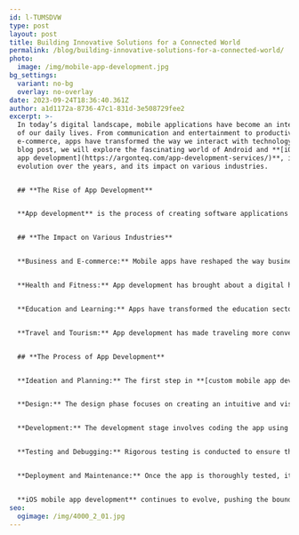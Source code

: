 ```yaml
---
id: l-TUMSDVW
type: post
layout: post
title: Building Innovative Solutions for a Connected World
permalink: /blog/building-innovative-solutions-for-a-connected-world/
photo:
  image: /img/mobile-app-development.jpg
bg_settings:
  variant: no-bg
  overlay: no-overlay
date: 2023-09-24T18:36:40.361Z
author: a1d1172a-8736-47c1-831d-3e508729fee2
excerpt: >-
  In today’s digital landscape, mobile applications have become an integral part
  of our daily lives. From communication and entertainment to productivity and
  e-commerce, apps have transformed the way we interact with technology. In this
  blog post, we will explore the fascinating world of Android and **[iOS mobile
  app development](https://argonteq.com/app-development-services/)**, its
  evolution over the years, and its impact on various industries.


  ## **The Rise of App Development**


  **App development** is the process of creating software applications specifically designed for mobile devices. It began with the introduction of the first smartphones, but it was the launch of Apple’s App Store in 2008 that truly revolutionized the industry. The App Store created a platform for developers to distribute and monetize their applications, leading to an explosion of creativity and innovation.


  ## **The Impact on Various Industries**


  **Business and E-commerce:** Mobile apps have reshaped the way businesses operate, enabling seamless transactions, personalized experiences, and improved customer engagement. From online shopping to banking and digital payment systems, apps have revolutionized the e-commerce landscape, providing convenience and accessibility to users worldwide.


  **Health and Fitness:** App development has brought about a digital health revolution, empowering individuals to monitor their well-being, track fitness goals, and access personalized healthcare services. Health and fitness apps offer features such as step tracking, calorie counting, workout routines, and even virtual doctor consultations, making it easier for users to take charge of their health.


  **Education and Learning:** Apps have transformed the education sector by providing interactive and engaging learning experiences. Educational apps offer a wide range of tools, including language learning, math tutorials, science simulations, and virtual classrooms. These apps facilitate self-paced learning, personalized content, and access to educational resources from anywhere in the world.


  **Travel and Tourism:** App development has made traveling more convenient and enjoyable. Travel apps provide real-time flight information, hotel bookings, local guides, and navigation services, enhancing the overall travel experience. Users can plan itineraries, discover attractions, and access reviews and recommendations, all within the palm of their hands.


  ## **The Process of App Development**


  **Ideation and Planning:** The first step in **[custom mobile app development](https://argonteq.com/app-development-services/)** involves brainstorming ideas and defining the purpose, target audience, and features of the app. Planning includes creating wireframes, user flows, and prototypes to visualize the app’s functionality and user interface.


  **Design:** The design phase focuses on creating an intuitive and visually appealing user interface (UI) and user experience (UX). This includes selecting color schemes, typography, and creating interactive elements to ensure seamless navigation and engagement.


  **Development:** The development stage involves coding the app using programming languages such as Swift for iOS or Java for Android. Developers use integrated development environments (IDEs) and software development kits (SDKs) to build the app’s functionalities and integrate necessary APIs.


  **Testing and Debugging:** Rigorous testing is conducted to ensure the app functions as intended, without any bugs or glitches. This includes unit testing, integration testing, and user acceptance testing to identify and fix any issues before deployment.


  **Deployment and Maintenance:** Once the app is thoroughly tested, it is deployed to the respective app stores for users to download and install. Regular updates and maintenance are essential to address bug fixes, security patches, and feature enhancements based on user feedback and evolving technologies.


  **iOS mobile app development** continues to evolve, pushing the boundaries of innovation and transforming industries across the globe. With the growing demand for mobile applications, developers have an incredible opportunity to create meaningful solutions that enhance our daily lives. As technology advances, we can look forward to even more groundbreaking apps that will shape the future of our interconnected world.
seo:
  ogimage: /img/4000_2_01.jpg
---
```

